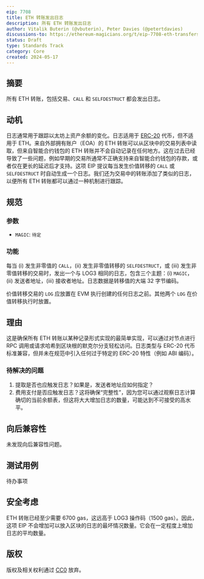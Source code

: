 ```yaml
---
eip: 7708
title: ETH 转账发出日志
description: 所有 ETH 转账发出日志
author: Vitalik Buterin (@vbuterin), Peter Davies (@petertdavies)
discussions-to: https://ethereum-magicians.org/t/eip-7708-eth-transfers-emit-a-log/20034
status: Draft
type: Standards Track
category: Core
created: 2024-05-17
---
```


## 摘要

所有 ETH 转账，包括交易、`CALL` 和 `SELFDESTRUCT` 都会发出日志。

## 动机

日志通常用于跟踪以太坊上资产余额的变化。日志适用于 [ERC-20](../ERCs/erc-20.md) 代币，但不适用于 ETH。来自外部拥有账户（EOA）的 ETH 转账可以从区块中的交易列表中读取，但来自智能合约钱包的 ETH 转账并不会自动记录在任何地方。这在过去已经导致了一些问题，例如早期的交易所通常不正确支持来自智能合约钱包的存款，或者仅在更长的延迟后才支持。这项 EIP 提议每当发生价值转移的 `CALL` 或 `SELFDESTRUCT` 时自动生成一个日志。我们还为交易中的转账添加了类似的日志，以便所有 ETH 转账都可以通过一种机制进行跟踪。

## 规范

### 参数

* `MAGIC`: `待定`

### 功能

每当 (i) 发生非零值的 `CALL`，(ii) 发生非零值转移的 `SELFDESTRUCT`，或 (iii) 发生非零值转移的交易时，发出一个与 LOG3 相同的日志，包含三个主题：(i) `MAGIC`，(ii) 发送者地址，(iii) 接收者地址。日志数据是转移值的大端 32 字节编码。

价值转移交易的 `LOG` 应放置在 EVM 执行创建的任何日志之前。其他两个 `LOG` 在价值转移执行时放置。

## 理由

这是确保所有 ETH 转账以某种记录形式实现的最简单实现，可以通过对节点进行 RPC 调用或请求哈希到区块根的默克尔分支轻松访问。日志类型与 ERC-20 代币标准兼容，但并未在规范中引入任何过于特定的 ERC-20 特性（例如 ABI 编码）。

### 待解决的问题

1. 提取是否也应触发日志？如果是，发送者地址应如何指定？
2. 费用支付是否应触发日志？这将确保“完整性”，因为您可以通过观察日志计算确切的当前余额表，但这将大大增加日志的数量，可能达到不可接受的高水平。

## 向后兼容性

未发现向后兼容性问题。

## 测试用例

待办事项

## 安全考虑

ETH 转账已经至少需要 6700 gas，这远高于 LOG3 操作码（1500 gas）。因此，这项 EIP 不会增加可以放入区块的日志的最坏情况数量。它会在一定程度上增加日志的平均数量。

## 版权

版权及相关权利通过 [CC0](../LICENSE.md) 放弃。